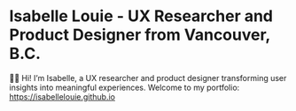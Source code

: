 # Isabelle Louie - UX Researcher and Product Designer from Vancouver, B.C.

👋🏻 Hi! I’m Isabelle, a UX researcher and product designer transforming user insights into meaningful experiences. 
Welcome to my portfolio: https://isabellelouie.github.io
